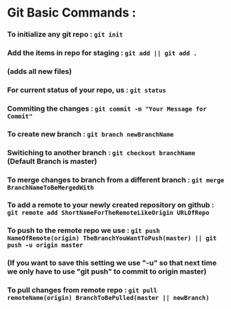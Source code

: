 # Git Basic Commands : 

### To initialize any git repo : ``` git init ```
### Add the items in repo for staging : ``` git add || git add . ``` 
### (adds all new files)
### For current status of your repo, us : ``` git status ```
### Commiting the changes : ``` git commit -m "Your Message for Commit" ```
### To create new branch : ``` git branch newBranchName ```
### Switiching to another branch : ``` git checkout branchName ``` (Default Branch is master)
### To merge changes to branch from a different branch : ``` git merge BranchNameToBeMergedWith ```
### To add a remote to your newly created repository on github : ``` git remote add ShortNameForTheRemoteLikeOrigin URLOfRepo ```
### To push to the remote repo we use : ``` git push NameOfRemote(origin) TheBranchYouWantToPush(master) || git push -u origin master ``` 
### (If you want to save this setting we use "-u" so that next time we only have to use "git push" to commit to origin master)
### To pull changes from remote repo : ``` git pull remoteName(origin) BranchToBePulled(master || newBranch) ```